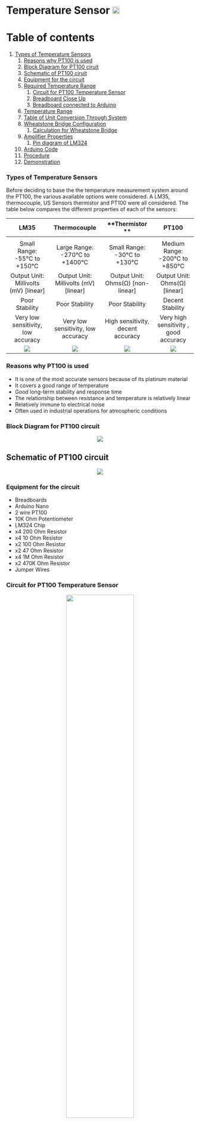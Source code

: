 # Temperature Sensor [<img src="https://external-content.duckduckgo.com/iu/?u=https%3A%2F%2Fimage.flaticon.com%2Ficons%2Fpng%2F512%2F15%2F15766.png&f=1&nofb=1" width="20px">](./index.md)

# Table of contents

1. [Types of Temperature Sensors](#Types-of-Temperature-Sensors)
   1. [Reasons why PT100 is used](#Reasons-why-PT100-is-used)
   2. [Block Diagram for PT100 ciruit](#Block-Diagram-for-PT100-ciruit)
   3. [Schematic of PT100 ciruit](#Schematic-Of-PT100-ciruit)
   4. [Equipment for the circuit](#Equipment-for-the-circuit)
   5. [Required Temperature Range](#Required-Temperature-Range)
      1. [Circuit for PT100 Temperature Sensor](#Circuit-for-PT100-Temperature-Sensor)
      2. [Breadboard Close Up](#Breadboard-Close-Up)
      3. [Breadboard connected to Arduino](#Breadboard-connected-to-Arduino)
   6. [Temperature Range](#temperature-range)
   7. [Table of Unit Conversion Through System ](#Table-of-Unit-Conversion-Through-System)
   8. [Wheatstone Bridge Configuration](#Wheatstone-Bridge-Configuration)
      1. [Calculation for Wheatstone Bridge](#Calculation-for-Wheatstone-Bridge)
   9. [Amplifier Properties](#Amplifier-Properties)
      1. [Pin diagram of LM324](#Pin-diagram-of-LM324)
   10. [Arduino Code](#Arduino-Code)
   11. [Procedure](#Procedure)
   12. [Demonstration](#Demo-Video)

### Types of Temperature Sensors

Before deciding to base the the temperature measurement system around the PT100, the various available options were considered. A LM35, thermocouple, US Sensors thermistor and PT100 were all considered. The table below compares the different properties of each of the sensors:

|               **LM35**                |           **Thermocouple**            |          **Thermistor **          |               **PT100**               |
| :-----------------------------------: | :-----------------------------------: | :-------------------------------: | :-----------------------------------: |
|                                       |                                       |
|     Small Range: -55°C to +150°C      |    Large Range: -270°C to +1400°C     |   Small Range: -30°C to +130°C    |    Medium Range: -200°C to +850°C     |
| Output Unit: Millivolts (mV) [linear] | Output Unit: Millivolts (mV) [linear] | Output Unit: Ohms(Ω) [non-linear] |     Output Unit: Ohms(Ω) [linear]     |
|            Poor Stability             |            Poor Stability             |          Poor Stability           |           Decent Stability            |
|  Very low sensitivity, low accuracy   |  Very low sensitivity, low accuracy   | High sensitivity, decent accuracy | Very high sensitivity , good accuracy |
|      <img src="images/lm35.png">      |  <img src="images/Thermocouple.jpg">  | <img src="images/Thermistor.png"> |     <img src="images/PT100.png">      |

### Reasons why PT100 is used

- It is one of the most accurate sensors because of its platinum material
- It covers a good range of temperature
- Good long-term stability and response time
- The relationship between resistance and temperature is relatively linear
- Relatively immune to electrical noise
- Often used in industrial operations for atmospheric conditions

### Block Diagram for PT100 circuit

<p align="center">
    <img src="images/BlockDiagram.PNG">
</p>

## Schematic of PT100 circuit

<p align="center">
    <img src="images/schematic.PNG">
</p>

### Equipment for the circuit

- Breadboards
- Arduino Nano
- 2 wire PT100
- 10K Ohm Potentiometer
- LM324 Chip
- x4 200 Ohm Resistor
- x4 10 Ohm Resistor
- x2 100 Ohm Resistor
- x2 47 Ohm Resistor
- x4 1M Ohm Resistor
- x2 470K Ohm Resistor
- Jumper Wires

### Circuit for PT100 Temperature Sensor

<p align="center">
    <img src="images/PT-Full.jpg" width="60%">
</p>

### Breadboard Close Up

<p align="center">
    <img src="images/PT-breadb.jpg" width="60%">
</p>

### Breadboard connected to Arduino

<p align="center">
    <img src="images/arduino-img.jpg" width="60%">
</p>

### Required Temperature Range

| **Tmin** | **Tmax** |
| :------: | :------: |
|  -30 °C  |  50 °C   |
| 243.15 K | 323.15 K |

With a temperature range of just -30°C to +50°C

### Table of Unit Conversion Through System

| T (°C) | T (K)  | Rth (Ω) | Vout (V) | Rescale | A/D (DU) |
| :----: | :----: | :-----: | :------: | :-----: | :------: |
| -30.00 | 243.15 |  88.22  |   0.00   |  0.00   |   0.06   |
| -22.00 | 251.15 |  91.37  |   0.02   |  0.53   |  107.86  |
| -14.00 | 259.15 |  94.52  |   0.04   |  1.05   |  214.28  |
| -6.00  | 267.15 |  97.65  |   0.06   |  1.56   |  319.32  |
|  2.00  | 275.15 | 100.78  |   0.08   |  2.07   |  423.03  |
| 10.00  | 283.15 | 103.90  |   0.10   |  2.57   |  525.44  |
| 18.00  | 291.15 | 107.02  |   0.12   |  3.06   |  626.58  |
| 26.00  | 299.15 | 110.12  |   0.14   |  3.55   |  726.46  |
| 34.00  | 307.15 | 113.22  |   0.16   |  4.03   |  825.13  |
| 42.00  | 315.15 | 116.32  |   0.18   |  4.51   |  922.60  |
| 50.00  | 323.15 | 119.40  |   0.20   |  4.98   | 1018.91  |

### Wheatstone Bridge Configuration

|  Vs  |  R1   |  R2   |  R3   |
| :--: | :---: | :---: | :---: |
| 4.71 | 505.8 | 505.8 | 88.22 |

#### Calculation for Wheatstone Bridge

```
Bridge equation:
Vout = Vs(Rth/Rth+R2 - R3/R3+R1)

Where R1 = R2 = R
Where Rth = PT100 at highest temp -30 °C = 119.40 ohm
Where R3 = PT100 at highest temp 50 °C = 88.22 ohm

0.2 = 4.71(119.40/119.40+R - 88.22/88.22+R)

Rearrange the equation to solve for R.

Divide both sides by 4.71:

0.042 = 119.40/119.40+R - 88.22/88.22+R

Cross multiply:

0.042 = 119.40(88.22+R) - 88.22(119.40+R) / (119.40+R)(88.22+R)

0.042 = (119.40*R - 88.22*R) / 119.40*88.22+R * 88.22+119.4 *R +R^2)

0.042 = 31.18*R / 119.40*88.22+R * 88.22+119.4 *R +R^2)

0.042 = 31.18R/10,533.47 +207.62R + R^2

0.042(10,533.47 +207.62R + R^2) = 31.18R
442.41+8.72R+0.042R^2 = 31.18R
0.042R^2 -22.46R +442.41 = 0

Use -b formula to solve for R:

R = 514.28 ≈ 505.8 in the schematic
```

The potentiometer must be configured to 88.22.

### Amplifier Properties

|    Gain     | R1  | R2  | Rg  |
| :---------: | :-: | :-: | :-: |
| 24.89554462 | 2k  | 10k | 1k  |

#### Pin diagram of LM324

<p align="center">
    <img src="images/lm324.jpg" width="60%">
</p>

Pin 4 is connected to the 5V of the arduino.
Pin 11 is connected to ground.

### Arduino Code

```
int vinPin = A0;
int vin;
float outDegC;

void setup()
{
    Serial.begin(9600);

void loop()
{
    delay(500);
    //delay for half a second

    vin = analogRead(vinPin);
    //read in value from Arduino

    outDegC = (vin * .0785) - 30;
    //rescale back to degrees celsius
    // (50 - (-30)) / 1019 bits = 0.785

    Serial.print("Voltage In Bits: ");
    Serial.print(vin);
    Serial.print("\t\t\t");
    // print out in voltage in bits on screen

    Serial.print("Temperature: ");
    Serial.print(outDegC);
    Serial.print(" °C\t\t\t");
    // print out in degrees on screen

    Serial.println();
}

```

## Procedure

1. Prepare the equipments listed above.
2. The circuit can be divided into into 2 parts:

   1. Wheatstone bridge

   - Place your Arduino Nano onto the breadboard and connect the Vcc and Ground to the according rails on the breadboard.
   - Place the potentiometer and configure it to 88.22Ω.
   - Put the resistors into place, as seen from the breadboard images from above.
   - Use the multimeter to check that the output is correct, replace the PT100 with a 119Ω resistor to check the output that should be 0.2V. Refer to the demo video.

   2. Differential Amplifier

   - Connect pin 4 to Vcc and pin 11 to ground. Check the pin diagram. Connect the resistors as seen in the image above. Then connect it to the wheatstone bridge indicted by the yellow jumper cables.

3. Connect the arduino to a PC and open the Arduino app. Copy the Arduino code above and run the code. The serial monitor will show the output in degrees celsius and voltage in bits.

## Demo Video

Youtube video to demo the wheatstone bridge.
[<img src="images/pt100demo.jpg" width="60%">](https://www.youtube.com/watch?v=63DK1YMwPhE&feature=youtu.be)
